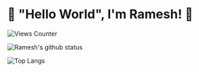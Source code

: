 # 👋 "Hello World", I'm Ramesh! 🙏

![Views Counter](https://komarev.com/ghpvc/?username=ramesh-11&color=brightgreen&style=plastic&label=PROFILE+VIEWS)</br>

![Ramesh's github status](https://github-readme-stats.vercel.app/api?username=ramesh-11&show_icons=true&bg_color=30,e96443,904e95&title_color=fff&text_color=fff&count_private=true&layout=compact)

![Top Langs](https://github-readme-stats.vercel.app/api/top-langs/?username=ramesh-11&langs_count=11&layout=compact&bg_color=30,e96443,904e95&title_color=fff&text_color=fff)

<!--
### Here is what i'm working on 🙂

## My Skills 

```js
let skills = {
  Language : [C, C++, Java, Python, JavaScript],
  Framework : [Spring Boot, Django],
  Library : [STL, jQuery],
  Layout: {
    markup: [HTML],
    styling: [CSS, Bootstrap]
  },
  Database: {
    relational : [MySQL, Oracle, PostgreSQL]
  },
  Tool : [Git, Postman]
};
```
-->

<!--
**ramesh-11/ramesh-11** is a ✨ _special_ ✨ repository because its `README.md` (this file) appears on your GitHub profile.

Here are some ideas to get you started:

- 🔭 I’m currently working on ...
- 🌱 I’m currently learning ...
- 👯 I’m looking to collaborate on ...
- 🤔 I’m looking for help with ...
- 💬 Ask me about ...
- 📫 How to reach me: ...
- 😄 Pronouns: ...
- ⚡ Fun fact: ...
-->
